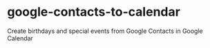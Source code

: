 # google-contacts-to-calendar
Create birthdays and special events from Google Contacts in Google Calendar
